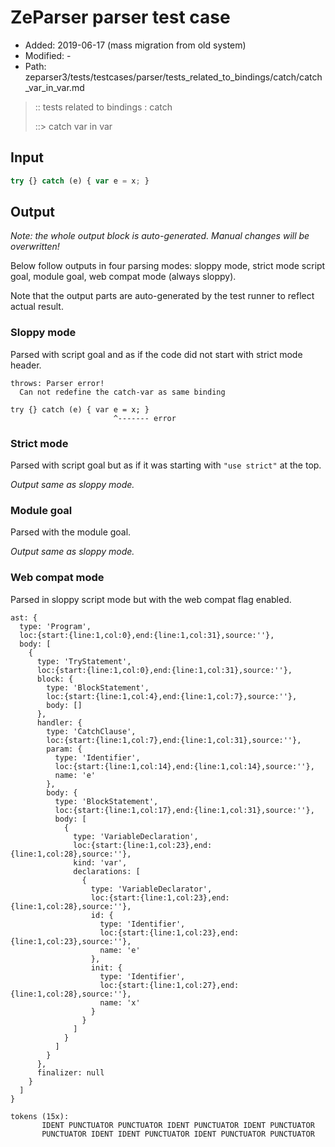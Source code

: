 # ZeParser parser test case

- Added: 2019-06-17 (mass migration from old system)
- Modified: -
- Path: zeparser3/tests/testcases/parser/tests_related_to_bindings/catch/catch_var_in_var.md

> :: tests related to bindings : catch
>
> ::> catch var in var

## Input

`````js
try {} catch (e) { var e = x; }
`````

## Output

_Note: the whole output block is auto-generated. Manual changes will be overwritten!_

Below follow outputs in four parsing modes: sloppy mode, strict mode script goal, module goal, web compat mode (always sloppy).

Note that the output parts are auto-generated by the test runner to reflect actual result.

### Sloppy mode

Parsed with script goal and as if the code did not start with strict mode header.

`````
throws: Parser error!
  Can not redefine the catch-var as same binding

try {} catch (e) { var e = x; }
                       ^------- error
`````

### Strict mode

Parsed with script goal but as if it was starting with `"use strict"` at the top.

_Output same as sloppy mode._

### Module goal

Parsed with the module goal.

_Output same as sloppy mode._

### Web compat mode

Parsed in sloppy script mode but with the web compat flag enabled.

`````
ast: {
  type: 'Program',
  loc:{start:{line:1,col:0},end:{line:1,col:31},source:''},
  body: [
    {
      type: 'TryStatement',
      loc:{start:{line:1,col:0},end:{line:1,col:31},source:''},
      block: {
        type: 'BlockStatement',
        loc:{start:{line:1,col:4},end:{line:1,col:7},source:''},
        body: []
      },
      handler: {
        type: 'CatchClause',
        loc:{start:{line:1,col:7},end:{line:1,col:31},source:''},
        param: {
          type: 'Identifier',
          loc:{start:{line:1,col:14},end:{line:1,col:14},source:''},
          name: 'e'
        },
        body: {
          type: 'BlockStatement',
          loc:{start:{line:1,col:17},end:{line:1,col:31},source:''},
          body: [
            {
              type: 'VariableDeclaration',
              loc:{start:{line:1,col:23},end:{line:1,col:28},source:''},
              kind: 'var',
              declarations: [
                {
                  type: 'VariableDeclarator',
                  loc:{start:{line:1,col:23},end:{line:1,col:28},source:''},
                  id: {
                    type: 'Identifier',
                    loc:{start:{line:1,col:23},end:{line:1,col:23},source:''},
                    name: 'e'
                  },
                  init: {
                    type: 'Identifier',
                    loc:{start:{line:1,col:27},end:{line:1,col:28},source:''},
                    name: 'x'
                  }
                }
              ]
            }
          ]
        }
      },
      finalizer: null
    }
  ]
}

tokens (15x):
       IDENT PUNCTUATOR PUNCTUATOR IDENT PUNCTUATOR IDENT PUNCTUATOR
       PUNCTUATOR IDENT IDENT PUNCTUATOR IDENT PUNCTUATOR PUNCTUATOR
`````

